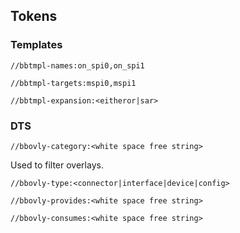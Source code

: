 ## Tokens

### Templates

```//bbtmpl-names:on_spi0,on_spi1```


```//bbtmpl-targets:mspi0,mspi1```

```//bbtmpl-expansion:<eitheror|sar>```

### DTS

```//bbovly-category:<white space free string>```

Used to filter overlays.

```//bbovly-type:<connector|interface|device|config>```

```//bbovly-provides:<white space free string>```

```//bbovly-consumes:<white space free string>```
